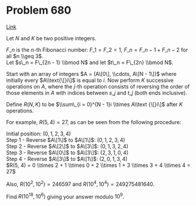 # Problem 680

[Link](https://projecteuler.net/problem=680)

Let $N$ and $K$ be two positive integers.

$F\_n$ is the $n$-th Fibonacci number: $F\_1 = F\_2 = 1$, $F\_n = F\_{n - 1} + F\_{n - 2}$ for all $n \\geq 3$.  
Let $s\_n = F\_{2n - 1} \\bmod N$ and let $t\_n = F\_{2n} \\bmod N$.

Start with an array of integers $A = (A\[0\], \\cdots, A\[N - 1\])$ where initially every $A\\text{\[}i\]$ is equal to $i$. Now perform $K$ successive operations on $A$, where the $j$-th operation consists of reversing the order of those elements in $A$ with indices between $s\_j$ and $t\_j$ (both ends inclusive).

Define $R(N,K)$ to be $\\sum\_{i = 0}^{N - 1}i \\times A\\text {\[}i\]$ after $K$ operations.

For example, $R(5, 4) = 27$, as can be seen from the following procedure:

Initial position: $(0, 1, 2, 3, 4)$  
Step 1 - Reverse $A\[1\]$ to $A\[1\]$: $(0, 1, 2, 3, 4)$  
Step 2 - Reverse $A\[2\]$ to $A\[3\]$: $(0, 1, 3, 2, 4)$  
Step 3 - Reverse $A\[0\]$ to $A\[3\]$: $(2, 3, 1, 0, 4)$  
Step 4 - Reverse $A\[3\]$ to $A\[1\]$: $(2, 0, 1, 3, 4)$  
$R(5, 4) = 0 \\times 2 + 1 \\times 0 + 2 \\times 1 + 3 \\times 3 + 4 \\times 4 = 27$

Also, $R(10^2, 10^2) = 246597$ and $R(10^4, 10^4) = 249275481640$.

Find $R(10^{18}, 10^6)$ giving your answer modulo $10^9$.